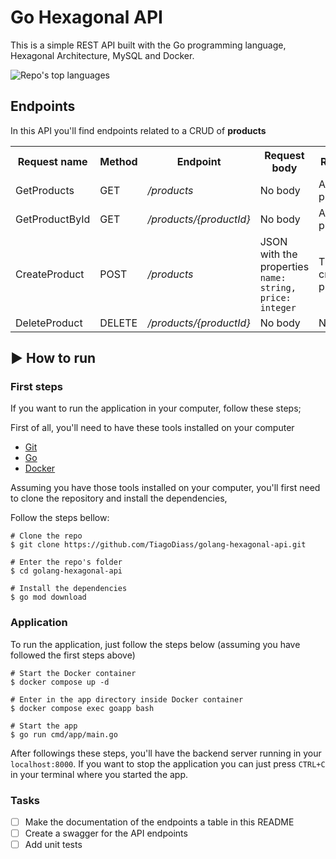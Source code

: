 # Go Hexagonal API

This is a simple REST API built with the Go programming language, Hexagonal Architecture, MySQL and Docker.

<p align="left">
  <img alt="Repo's top languages" src="https://img.shields.io/static/v1?label=Main%20technology&message=Go&style=for-the-badge&color=007D9C&labelColor=000000">
</p>

## Endpoints

In this API you'll find endpoints related to a CRUD of **products**

<table>
  <tr>
    <th>Request name</th>
    <th>Method</th>
    <th>Endpoint</th>
    <th>Request body</th>
    <th>Returns</th>
  </tr>
  
  <tr>
    <td>GetProducts</td>
    <td>GET</td>
    <td><i>/products</i></td>
    <td>No body</td>
    <td>All products</td>
  </tr>

  <tr>
    <td>GetProductById</td>
    <td>GET</td>
    <td><i>/products/{productId}</i></td>
    <td>No body</td>
    <td>A single product</td>
  </tr>

   <tr>
    <td>CreateProduct</td>
    <td>POST</td>
    <td><i>/products</i></td>
    <td>JSON with the properties <br /> <code>name: string, price: integer</code></td>
    <td>The created product</td>
  </tr>

  <tr>
    <td>DeleteProduct</td>
    <td>DELETE</td>
    <td><i>/products/{productId}</i></td>
    <td>No body</td>
    <td>Nothing</td>
  </tr>
</table>

<!-- ## Things I used

- Go
- MySQL
- Docker
- Chi (a router for building Go HTTP services)
- Hexagonal Architecture -->

## :arrow_forward: How to run

### First steps

If you want to run the application in your computer, follow these steps;

First of all, you'll need to have these tools installed on your computer

- [Git](https://git-scm.com/)
- [Go](https://go.dev/)
- [Docker](https://www.docker.com/)

Assuming you have those tools installed on your computer, you'll first need to clone the repository and install the dependencies,

Follow the steps bellow:

```
# Clone the repo
$ git clone https://github.com/TiagoDiass/golang-hexagonal-api.git

# Enter the repo's folder
$ cd golang-hexagonal-api

# Install the dependencies
$ go mod download
```

### Application

To run the application, just follow the steps below (assuming you have followed the first steps above)

```
# Start the Docker container
$ docker compose up -d

# Enter in the app directory inside Docker container
$ docker compose exec goapp bash

# Start the app
$ go run cmd/app/main.go
```

After followings these steps, you'll have the backend server running in your `localhost:8000`. If you want to stop the application you can just press `CTRL+C` in your terminal where you started the app.

### Tasks

- [ ] Make the documentation of the endpoints a table in this README
- [ ] Create a swagger for the API endpoints
- [ ] Add unit tests
